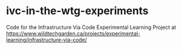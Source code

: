 # ivc-in-the-wtg-experiments

Code for the Infrastructure Via Code Experimental Learning Project at https://www.wildtechgarden.ca/projects/experimental-learning/infrastructure-via-code/
